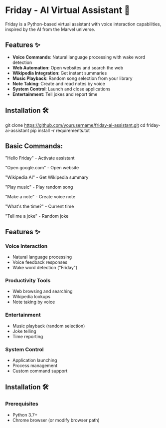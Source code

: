 # Friday - AI Virtual Assistant 🤖

Friday is a Python-based virtual assistant with voice interaction capabilities, inspired by the AI from the Marvel universe.

## Features ✨

- **Voice Commands**: Natural language processing with wake word detection
- **Web Automation**: Open websites and search the web
- **Wikipedia Integration**: Get instant summaries
- **Music Playback**: Random song selection from your library
- **Note Taking**: Create and read notes by voice
- **System Control**: Launch and close applications
- **Entertainment**: Tell jokes and report time

## Installation 🛠️

git clone https://github.com/yourusername/friday-ai-assistant.git
cd friday-ai-assistant
pip install -r requirements.txt


## Basic Commands:

"Hello Friday" - Activate assistant

"Open google.com" - Open website

"Wikipedia AI" - Get Wikipedia summary

"Play music" - Play random song

"Make a note" - Create voice note

"What's the time?" - Current time

"Tell me a joke" - Random joke

## Features ✨

### Voice Interaction
- Natural language processing
- Voice feedback responses
- Wake word detection ("Friday")

### Productivity Tools
- Web browsing and searching
- Wikipedia lookups
- Note taking by voice


### Entertainment
- Music playback (random selection)
- Joke telling
- Time reporting

### System Control
- Application launching
- Process management
- Custom command support

## Installation 🛠️

### Prerequisites
- Python 3.7+
- Chrome browser (or modify browser path)
